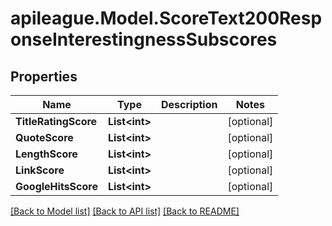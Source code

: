 # apileague.Model.ScoreText200ResponseInterestingnessSubscores

## Properties

Name | Type | Description | Notes
------------ | ------------- | ------------- | -------------
**TitleRatingScore** | **List&lt;int&gt;** |  | [optional] 
**QuoteScore** | **List&lt;int&gt;** |  | [optional] 
**LengthScore** | **List&lt;int&gt;** |  | [optional] 
**LinkScore** | **List&lt;int&gt;** |  | [optional] 
**GoogleHitsScore** | **List&lt;int&gt;** |  | [optional] 

[[Back to Model list]](../README.md#documentation-for-models) [[Back to API list]](../README.md#documentation-for-api-endpoints) [[Back to README]](../README.md)

